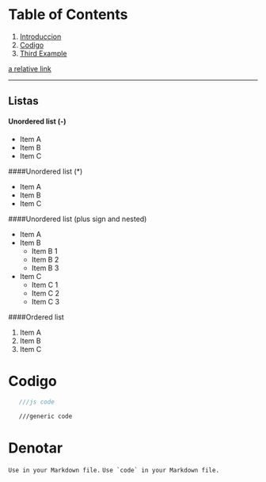 # Table of Contents
1. [Introduccion](#Introduccion)
2. [Codigo](#Codigo)
3. [Third Example](#third-example)

[a relative link](./ubicacion/)

--------------------
## Listas

#### Unordered list (-)

- Item A
- Item B
- Item C
     
####Unordered list (*)

* Item A
* Item B
* Item C

####Unordered list (plus sign and nested)
                
+ Item A
+ Item B
    + Item B 1
    + Item B 2
    + Item B 3
+ Item C
    * Item C 1
    * Item C 2
    * Item C 3

####Ordered list
                
1. Item A
2. Item B
3. Item C
                

# Codigo 

```javascript
   ///js code
```

```
   ///generic code
```

# Denotar
`Use in your Markdown file.`
``Use `code` in your Markdown file.``
